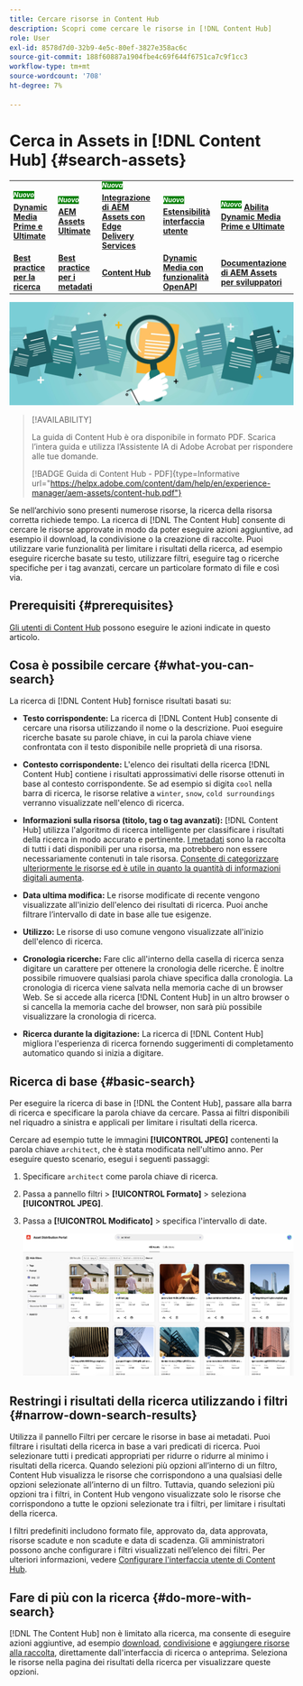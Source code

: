 ```yaml
---
title: Cercare risorse in Content Hub
description: Scopri come cercare le risorse in [!DNL Content Hub]
role: User
exl-id: 8578d7d0-32b9-4e5c-80ef-3827e358ac6c
source-git-commit: 188f60887a1904fbe4c69f644f6751ca7c9f1cc3
workflow-type: tm+mt
source-wordcount: '708'
ht-degree: 7%

---
```


# Cerca in Assets in [!DNL Content Hub] {#search-assets}

<table>
    <tr>
        <td>
            <sup style= "background-color:#008000; color:#FFFFFF; font-weight:bold"><i>Nuovo</i></sup> <a href="/help/assets/dynamic-media/dm-prime-ultimate.md"><b>Dynamic Media Prime e Ultimate</b></a>
        </td>
        <td>
            <sup style= "background-color:#008000; color:#FFFFFF; font-weight:bold"><i>Nuovo</i></sup> <a href="/help/assets/assets-ultimate-overview.md"><b>AEM Assets Ultimate</b></a>
        </td>
        <td>
            <sup style= "background-color:#008000; color:#FFFFFF; font-weight:bold"><i>Nuova</i></sup> <a href="/help/assets/integrate-aem-assets-edge-delivery-services.md"><b>Integrazione di AEM Assets con Edge Delivery Services</b></a>
        </td>
        <td>
            <sup style= "background-color:#008000; color:#FFFFFF; font-weight:bold"><i>Nuovo</i></sup> <a href="/help/assets/aem-assets-view-ui-extensibility.md"><b>Estensibilità interfaccia utente</b></a>
        </td>
          <td>
            <sup style= "background-color:#008000; color:#FFFFFF; font-weight:bold"><i>Nuovo</i></sup> <a href="/help/assets/dynamic-media/enable-dynamic-media-prime-and-ultimate.md"><b>Abilita Dynamic Media Prime e Ultimate</b></a>
        </td>
    </tr>
    <tr>
        <td>
            <a href="/help/assets/search-best-practices.md"><b>Best practice per la ricerca</b></a>
        </td>
        <td>
            <a href="/help/assets/metadata-best-practices.md"><b>Best practice per i metadati</b></a>
        </td>
        <td>
            <a href="/help/assets/product-overview.md"><b>Content Hub</b></a>
        </td>
        <td>
            <a href="/help/assets/dynamic-media-open-apis-overview.md"><b>Dynamic Media con funzionalità OpenAPI</b></a>
        </td>
        <td>
            <a href="https://developer.adobe.com/experience-cloud/experience-manager-apis/"><b>Documentazione di AEM Assets per sviluppatori</b></a>
        </td>
    </tr>
</table>

![Condividi immagine banner risorse](assets/search.png)

>[!AVAILABILITY]
>
>La guida di Content Hub è ora disponibile in formato PDF. Scarica l’intera guida e utilizza l’Assistente IA di Adobe Acrobat per rispondere alle tue domande.
>
>[!BADGE Guida di Content Hub - PDF]{type=Informative url="https://helpx.adobe.com/content/dam/help/en/experience-manager/aem-assets/content-hub.pdf"}

Se nell’archivio sono presenti numerose risorse, la ricerca della risorsa corretta richiede tempo. La ricerca di [!DNL The Content Hub] consente di cercare le risorse approvate in modo da poter eseguire azioni aggiuntive, ad esempio il download, la condivisione o la creazione di raccolte. Puoi utilizzare varie funzionalità per limitare i risultati della ricerca, ad esempio eseguire ricerche basate su testo, utilizzare filtri, eseguire tag o ricerche specifiche per i tag avanzati, cercare un particolare formato di file e così via.

## Prerequisiti {#prerequisites}

[Gli utenti di Content Hub](deploy-content-hub.md#onboard-content-hub-users) possono eseguire le azioni indicate in questo articolo.

## Cosa è possibile cercare  {#what-you-can-search}

La ricerca di [!DNL Content Hub] fornisce risultati basati su:

* **Testo corrispondente:** La ricerca di [!DNL Content Hub] consente di cercare una risorsa utilizzando il nome o la descrizione. Puoi eseguire ricerche basate su parole chiave, in cui la parola chiave viene confrontata con il testo disponibile nelle proprietà di una risorsa.

* **Contesto corrispondente:** L&#39;elenco dei risultati della ricerca [!DNL Content Hub] contiene i risultati approssimativi delle risorse ottenuti in base al contesto corrispondente. Se ad esempio si digita `cool` nella barra di ricerca, le risorse relative a `winter`, `snow`, `cold surroundings` verranno visualizzate nell&#39;elenco di ricerca.

* **Informazioni sulla risorsa (titolo, tag o tag avanzati):** [!DNL Content Hub] utilizza l&#39;algoritmo di ricerca intelligente per classificare i risultati della ricerca in modo accurato e pertinente. [I metadati](#asset-properties.md) sono la raccolta di tutti i dati disponibili per una risorsa, ma potrebbero non essere necessariamente contenuti in tale risorsa. [Consente di categorizzare ulteriormente le risorse ed è utile in quanto la quantità di informazioni digitali aumenta](/help/assets/configure-content-hub-ui-options.md##configure-metadata-search-content-hub).

* **Data ultima modifica:** Le risorse modificate di recente vengono visualizzate all&#39;inizio dell&#39;elenco dei risultati di ricerca. Puoi anche filtrare l’intervallo di date in base alle tue esigenze.

* **Utilizzo:** Le risorse di uso comune vengono visualizzate all&#39;inizio dell&#39;elenco di ricerca.

* **Cronologia ricerche:** Fare clic all&#39;interno della casella di ricerca senza digitare un carattere per ottenere la cronologia delle ricerche. È inoltre possibile rimuovere qualsiasi parola chiave specifica dalla cronologia. La cronologia di ricerca viene salvata nella memoria cache di un browser Web. Se si accede alla ricerca [!DNL Content Hub] in un altro browser o si cancella la memoria cache del browser, non sarà più possibile visualizzare la cronologia di ricerca.

* **Ricerca durante la digitazione:** La ricerca di [!DNL Content Hub] migliora l&#39;esperienza di ricerca fornendo suggerimenti di completamento automatico quando si inizia a digitare.

## Ricerca di base {#basic-search}

Per eseguire la ricerca di base in [!DNL the Content Hub], passare alla barra di ricerca e specificare la parola chiave da cercare. Passa ai filtri disponibili nel riquadro a sinistra e applicali per limitare i risultati della ricerca.

Cercare ad esempio tutte le immagini **[!UICONTROL JPEG]** contenenti la parola chiave `architect`, che è stata modificata nell&#39;ultimo anno. Per eseguire questo scenario, esegui i seguenti passaggi:

1. Specificare `architect` come parola chiave di ricerca.

1. Passa a pannello filtri > **[!UICONTROL Formato]** > seleziona **[!UICONTROL JPEG]**.

1. Passa a **[!UICONTROL Modificato]** > specifica l&#39;intervallo di date.

   ![Ricerca di base](assets/basic-search.png)

## Restringi i risultati della ricerca utilizzando i filtri {#narrow-down-search-results}

Utilizza il pannello Filtri per cercare le risorse in base ai metadati. Puoi filtrare i risultati della ricerca in base a vari predicati di ricerca. Puoi selezionare tutti i predicati appropriati per ridurre o ridurre al minimo i risultati della ricerca. Quando selezioni più opzioni all’interno di un filtro, Content Hub visualizza le risorse che corrispondono a una qualsiasi delle opzioni selezionate all’interno di un filtro. Tuttavia, quando selezioni più opzioni tra i filtri, in Content Hub vengono visualizzate solo le risorse che corrispondono a tutte le opzioni selezionate tra i filtri, per limitare i risultati della ricerca.

I filtri predefiniti includono formato file, approvato da, data approvata, risorse scadute e non scadute e data di scadenza. Gli amministratori possono anche configurare i filtri visualizzati nell’elenco dei filtri. Per ulteriori informazioni, vedere [Configurare l&#39;interfaccia utente di Content Hub](configure-content-hub-ui-options.md#configure-filters-content-hub).

<!--

<table>
    <tbody>
     <tr>
      <th><strong>Search Predicate</strong></th>
      <th><strong>Description</strong></th>
      <th><strong>Properties</strong></th>
     </tr>
     <tr>
      <td> Campaigns </td>
      <td> Allows you to search using planned activity performed to take any particular action. For example, advertisement campaign run on Ferrari to know the understand the interests of people using number of clicks people perform.</td>
      <td>NA</td>
     </tr>
     <tr>
      <td> Channels </td>
      <td> Helps you to understand the path from where the asset is coming from. For example, web, social media, books, catalog, etc.</td>
      <td>NA</td>
     </tr>
     <tr>
      <td> Region </td>
      <td> Helps you to understand the location where the asset is created. For example, Japan, EMEA, Worldwide, etc.</td>
      <td>NA</td>
     </tr>
     <tr>
      <td> Keywords </td>
      <td> Keyword helps you search using terms or the words that you enter based on the topic. For example, images, low-resolution, etc.</td>
      <td>NA</td>
     </tr>
     <tr>
      <td> Timeframe </td>
      <td> Helps you search assets using timeline. For example, search by year 2024, Q3 2023, etc.</td>
      <td>NA</td>
     </tr>
     <tr>
      <td>File format</td>
      <td>Composition of an asset. The supported assets include image, document, video, printable media, and so on.</td>
      <td>
        <ul>
            <li>[!UICONTROL JPEG]</li> 
            <li>[!UICONTROL Quicktime]</li> 
            <li>[!UICONTROL PNG]</li> 
            <li>[!UICONTROL WebP]</li> 
            <li>[!UICONTROL MP4]</li> 
            <li>[!UICONTROL Plain]</li> 
            <li>[!UICONTROL PDF]</li>
            <li>[!UICONTROL SVG + XML]</li>
        </ul>
      </td>
     </tr>
     <tr>
      <td>Tags</td>
      <td>Tags help you categorize assets that can be browsed and searched more efficiently based on hierarchical taxonomies.</td>
      <td>
        <ul>
            <li>Field label</li>
            <li>Property name</li>
            <li>Path</li>
            <li>Description</li>
        </ul>
      </td>
     </tr>
     <!--<tr>
      <td>Subject</td>
      <td>Classification of assets based on their theme. For example, colorful, hiking, outdoors.</td>
      <td>NA</td>
     </tr>
          <tr>
      <td>Last modified</td>
      <td>Search assets based on their last modification. Specify the date range using the Start date and End date fields.</td>
      <td>
        <ul>
            <li>Range text (From)</li> 
            <li>Range text (To) </li>
        </ul>
      </td>
     </tr>    
     <!--<tr>
      <td>Asset ID</td>
      <td>Unique number that identifies the asset.</td>
      <td>NA</td>
     </tr>
     <tr>
      <td> Colors </td>
      <td> Helps you search assets using colors that are automatically identified in an asset using Adobe's Sensei AI capabilities.</td>
      <td>NA</td>
     </tr>  
    </tbody>
   </table>

-->

## Fare di più con la ricerca {#do-more-with-search}

[!DNL The Content Hub] non è limitato alla ricerca, ma consente di eseguire azioni aggiuntive, ad esempio [download](download-assets-content-hub.md), [condivisione](share-assets-content-hub.md) e [aggiungere risorse alla raccolta](collections-content-hub.md), direttamente dall&#39;interfaccia di ricerca o anteprima. Seleziona le risorse nella pagina dei risultati della ricerca per visualizzare queste opzioni.
